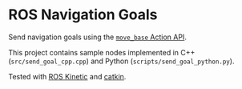 # ROS Navigation Goals

Send navigation goals using the [`move_base` Action API](http://wiki.ros.org/move_base#Action_API).

This project contains sample nodes implemented in C++ (`src/send_goal_cpp.cpp`) and Python (`scripts/send_goal_python.py`).

Tested with [ROS Kinetic](http://wiki.ros.org/kinetic) and [catkin](http://wiki.ros.org/catkin).
